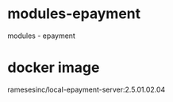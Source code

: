 # modules-epayment
modules - epayment

# docker image
ramesesinc/local-epayment-server:2.5.01.02.04
